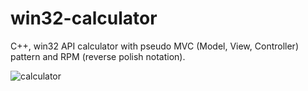 # win32-calculator
C++, win32 API calculator with pseudo MVC (Model, View, Controller) pattern and RPM (reverse polish notation). 

![calculator](https://user-images.githubusercontent.com/77100735/166825434-a5b4adc5-1f86-480e-b937-9c3bd933d0f6.png)

